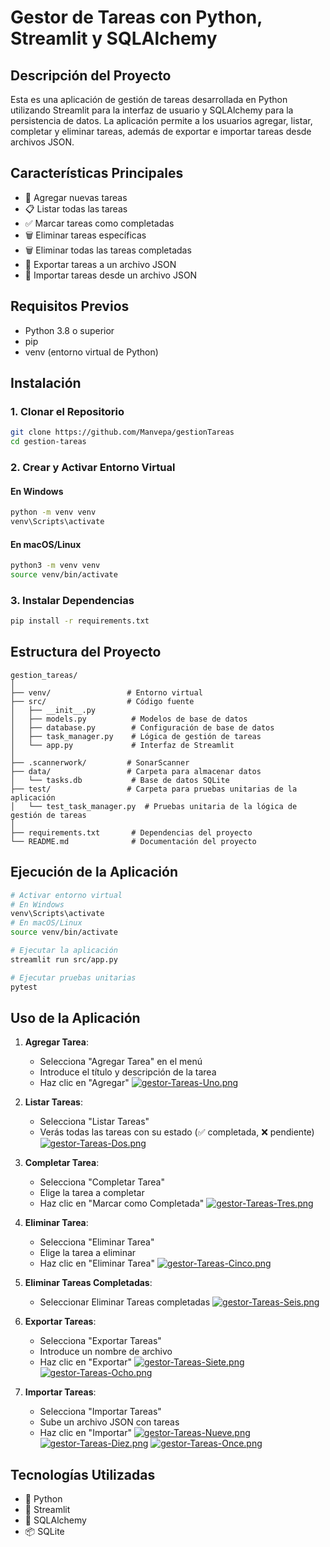 # Gestor de Tareas con Python, Streamlit y SQLAlchemy

## Descripción del Proyecto

Esta es una aplicación de gestión de tareas desarrollada en Python utilizando Streamlit para la interfaz de usuario y SQLAlchemy para la persistencia de datos. La aplicación permite a los usuarios agregar, listar, completar y eliminar tareas, además de exportar e importar tareas desde archivos JSON.

## Características Principales

- 📝 Agregar nuevas tareas
- 📋 Listar todas las tareas
- ✅ Marcar tareas como completadas
- 🗑️ Eliminar tareas específicas
- 🗑️ Eliminar todas las tareas completadas
- 💾 Exportar tareas a un archivo JSON
- 📂 Importar tareas desde un archivo JSON

## Requisitos Previos

- Python 3.8 o superior
- pip
- venv (entorno virtual de Python)

## Instalación

### 1. Clonar el Repositorio

```bash
git clone https://github.com/Manvepa/gestionTareas
cd gestion-tareas
```

### 2. Crear y Activar Entorno Virtual

#### En Windows
```bash
python -m venv venv
venv\Scripts\activate
```

#### En macOS/Linux
```bash
python3 -m venv venv
source venv/bin/activate
```

### 3. Instalar Dependencias

```bash
pip install -r requirements.txt
```

## Estructura del Proyecto

```
gestion_tareas/
│
├── venv/                 # Entorno virtual
├── src/                  # Código fuente
│   ├── __init__.py
│   ├── models.py          # Modelos de base de datos
│   ├── database.py        # Configuración de base de datos
│   ├── task_manager.py    # Lógica de gestión de tareas
│   └── app.py             # Interfaz de Streamlit
│
├── .scannerwork/         # SonarScanner
├── data/                 # Carpeta para almacenar datos
│   └── tasks.db           # Base de datos SQLite
├── test/                 # Carpeta para pruebas unitarias de la aplicación
│   └── test_task_manager.py  # Pruebas unitaria de la lógica de gestión de tareas
│
├── requirements.txt       # Dependencias del proyecto
└── README.md              # Documentación del proyecto
```

## Ejecución de la Aplicación

```bash
# Activar entorno virtual
# En Windows
venv\Scripts\activate
# En macOS/Linux
source venv/bin/activate

# Ejecutar la aplicación
streamlit run src/app.py

# Ejecutar pruebas unitarias
pytest
```

## Uso de la Aplicación

1. **Agregar Tarea**: 
   - Selecciona "Agregar Tarea" en el menú
   - Introduce el título y descripción de la tarea
   - Haz clic en "Agregar"
[![gestor-Tareas-Uno.png](https://i.postimg.cc/pLffggJH/gestor-Tareas-Uno.png)](https://postimg.cc/BjvPF7zY)

2. **Listar Tareas**:
   - Selecciona "Listar Tareas"
   - Verás todas las tareas con su estado (✅ completada, ❌ pendiente)
[![gestor-Tareas-Dos.png](https://i.postimg.cc/NfDk58mq/gestor-Tareas-Dos.png)](https://postimg.cc/Yh4WPWdb)

3. **Completar Tarea**:
   - Selecciona "Completar Tarea"
   - Elige la tarea a completar
   - Haz clic en "Marcar como Completada"
[![gestor-Tareas-Tres.png](https://i.postimg.cc/ZRLCVHTJ/gestor-Tareas-Tres.png)](https://postimg.cc/qhzJ78hF)

4. **Eliminar Tarea**:
   - Selecciona "Eliminar Tarea"
   - Elige la tarea a eliminar
   - Haz clic en "Eliminar Tarea"
[![gestor-Tareas-Cinco.png](https://i.postimg.cc/65xBynw0/gestor-Tareas-Cinco.png)](https://postimg.cc/rzjBHdD0)
  
5. **Eliminar Tareas Completadas**:
   - Seleccionar Eliminar Tareas completadas
[![gestor-Tareas-Seis.png](https://i.postimg.cc/wBrpHs0D/gestor-Tareas-Seis.png)](https://postimg.cc/hJVw1hFG)

7. **Exportar Tareas**:
   - Selecciona "Exportar Tareas"
   - Introduce un nombre de archivo
   - Haz clic en "Exportar"
[![gestor-Tareas-Siete.png](https://i.postimg.cc/kgZMcZKQ/gestor-Tareas-Siete.png)](https://postimg.cc/sMYRfTnx)
[![gestor-Tareas-Ocho.png](https://i.postimg.cc/26X3s6Bt/gestor-Tareas-Ocho.png)](https://postimg.cc/TLgRmT0j)

8. **Importar Tareas**:
   - Selecciona "Importar Tareas"
   - Sube un archivo JSON con tareas
   - Haz clic en "Importar"
[![gestor-Tareas-Nueve.png](https://i.postimg.cc/6pdzL77t/gestor-Tareas-Nueve.png)](https://postimg.cc/87zhTzB0)
[![gestor-Tareas-Diez.png](https://i.postimg.cc/V63DWXFs/gestor-Tareas-Diez.png)](https://postimg.cc/zbFCJbM4)
[![gestor-Tareas-Once.png](https://i.postimg.cc/wTpm5tgq/gestor-Tareas-Once.png)](https://postimg.cc/kDTGqg2z)

## Tecnologías Utilizadas

- 🐍 Python
- 🌊 Streamlit
- 💾 SQLAlchemy
- 📦 SQLite
